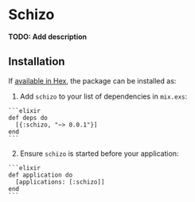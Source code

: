 # Schizo

**TODO: Add description**

## Installation

If [available in Hex](https://hex.pm/docs/publish), the package can be installed as:

  1. Add `schizo` to your list of dependencies in `mix.exs`:

    ```elixir
    def deps do
      [{:schizo, "~> 0.0.1"}]
    end
    ```

  2. Ensure `schizo` is started before your application:

    ```elixir
    def application do
      [applications: [:schizo]]
    end
    ```


